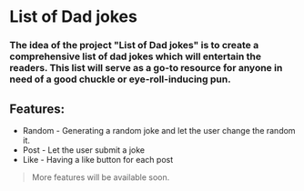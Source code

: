 #  List of Dad jokes

### The idea of the project "List of Dad jokes" is to create a comprehensive list of dad jokes which will entertain the readers. This list will serve as a go-to resource for anyone in need of a good chuckle or eye-roll-inducing pun.


## Features:
- Random - Generating a random joke and let the user change the random it.
- Post - Let the user submit a joke
- Like - Having a like button for each post


> More features will be available soon.